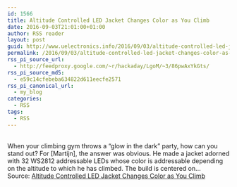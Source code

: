```yaml
---
id: 1566
title: Altitude Controlled LED Jacket Changes Color as You Climb
date: 2016-09-03T21:01:00+01:00
author: RSS reader
layout: post
guid: http://www.uelectronics.info/2016/09/03/altitude-controlled-led-jacket-changes-color-as-you-climb/
permalink: /2016/09/03/altitude-controlled-led-jacket-changes-color-as-you-climb/
rss_pi_source_url:
  - http://feedproxy.google.com/~r/hackaday/LgoM/~3/86pwAxYkGts/
rss_pi_source_md5:
  - e59c14cfebeba634822d611eecfe2571
rss_pi_canonical_url:
  - my_blog
categories:
  - RSS
tags:
  - RSS
---
```

&#013;  
When your climbing gym throws a “glow in the dark” party, how can you stand out? For [Martijn], the answer was obvious. He made a jacket adorned with 32 WS2812 addressable LEDs whose color is addressable depending on the altitude to which he has climbed. The build is centered on…&#013;  
Source: <a href="http://feedproxy.google.com/~r/hackaday/LgoM/~3/86pwAxYkGts/" target="_blank">Altitude Controlled LED Jacket Changes Color as You Climb</a>